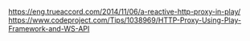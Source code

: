 https://eng.trueaccord.com/2014/11/06/a-reactive-http-proxy-in-play/
https://www.codeproject.com/Tips/1038969/HTTP-Proxy-Using-Play-Framework-and-WS-API

